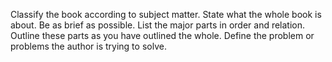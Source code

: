 Classify the book according to subject matter.
State what the whole book is about. Be as brief as possible.
List the major parts in order and relation. Outline these parts as you have outlined the whole.
Define the problem or problems the author is trying to solve.

